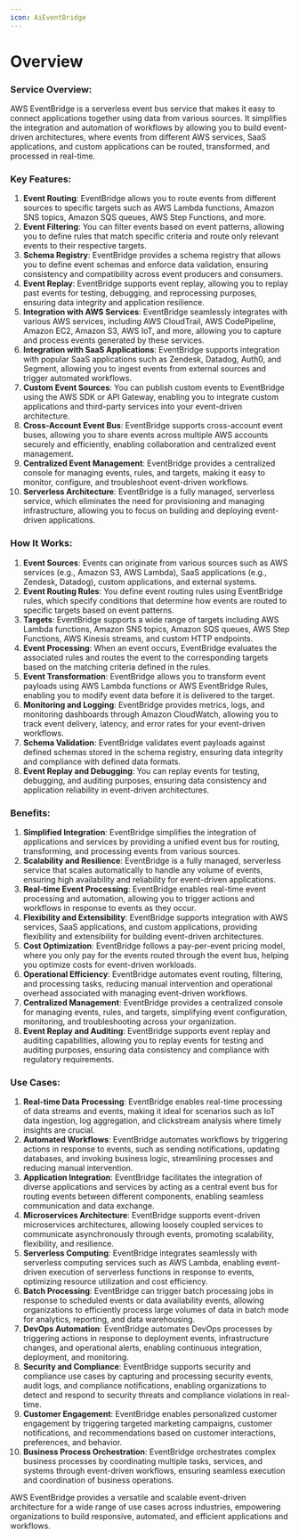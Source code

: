```yaml
---
icon: AiEventBridge
---
```

# Overview

### Service Overview:

AWS EventBridge is a serverless event bus service that makes it easy to connect applications together using data from various sources. It simplifies the integration and automation of workflows by allowing you to build event-driven architectures, where events from different AWS services, SaaS applications, and custom applications can be routed, transformed, and processed in real-time.

### Key Features:

1. **Event Routing**: EventBridge allows you to route events from different sources to specific targets such as AWS Lambda functions, Amazon SNS topics, Amazon SQS queues, AWS Step Functions, and more.
2. **Event Filtering**: You can filter events based on event patterns, allowing you to define rules that match specific criteria and route only relevant events to their respective targets.
3. **Schema Registry**: EventBridge provides a schema registry that allows you to define event schemas and enforce data validation, ensuring consistency and compatibility across event producers and consumers.
4. **Event Replay**: EventBridge supports event replay, allowing you to replay past events for testing, debugging, and reprocessing purposes, ensuring data integrity and application resilience.
5. **Integration with AWS Services**: EventBridge seamlessly integrates with various AWS services, including AWS CloudTrail, AWS CodePipeline, Amazon EC2, Amazon S3, AWS IoT, and more, allowing you to capture and process events generated by these services.
6. **Integration with SaaS Applications**: EventBridge supports integration with popular SaaS applications such as Zendesk, Datadog, Auth0, and Segment, allowing you to ingest events from external sources and trigger automated workflows.
7. **Custom Event Sources**: You can publish custom events to EventBridge using the AWS SDK or API Gateway, enabling you to integrate custom applications and third-party services into your event-driven architecture.
8. **Cross-Account Event Bus**: EventBridge supports cross-account event buses, allowing you to share events across multiple AWS accounts securely and efficiently, enabling collaboration and centralized event management.
9. **Centralized Event Management**: EventBridge provides a centralized console for managing events, rules, and targets, making it easy to monitor, configure, and troubleshoot event-driven workflows.
10. **Serverless Architecture**: EventBridge is a fully managed, serverless service, which eliminates the need for provisioning and managing infrastructure, allowing you to focus on building and deploying event-driven applications.

### How It Works:

1. **Event Sources**: Events can originate from various sources such as AWS services (e.g., Amazon S3, AWS Lambda), SaaS applications (e.g., Zendesk, Datadog), custom applications, and external systems.
2. **Event Routing Rules**: You define event routing rules using EventBridge rules, which specify conditions that determine how events are routed to specific targets based on event patterns.
3. **Targets**: EventBridge supports a wide range of targets including AWS Lambda functions, Amazon SNS topics, Amazon SQS queues, AWS Step Functions, AWS Kinesis streams, and custom HTTP endpoints.
4. **Event Processing**: When an event occurs, EventBridge evaluates the associated rules and routes the event to the corresponding targets based on the matching criteria defined in the rules.
5. **Event Transformation**: EventBridge allows you to transform event payloads using AWS Lambda functions or AWS EventBridge Rules, enabling you to modify event data before it is delivered to the target.
6. **Monitoring and Logging**: EventBridge provides metrics, logs, and monitoring dashboards through Amazon CloudWatch, allowing you to track event delivery, latency, and error rates for your event-driven workflows.
7. **Schema Validation**: EventBridge validates event payloads against defined schemas stored in the schema registry, ensuring data integrity and compliance with defined data formats.
8. **Event Replay and Debugging**: You can replay events for testing, debugging, and auditing purposes, ensuring data consistency and application reliability in event-driven architectures.

### Benefits:

1. **Simplified Integration**: EventBridge simplifies the integration of applications and services by providing a unified event bus for routing, transforming, and processing events from various sources.
2. **Scalability and Resilience**: EventBridge is a fully managed, serverless service that scales automatically to handle any volume of events, ensuring high availability and reliability for event-driven applications.
3. **Real-time Event Processing**: EventBridge enables real-time event processing and automation, allowing you to trigger actions and workflows in response to events as they occur.
4. **Flexibility and Extensibility**: EventBridge supports integration with AWS services, SaaS applications, and custom applications, providing flexibility and extensibility for building event-driven architectures.
5. **Cost Optimization**: EventBridge follows a pay-per-event pricing model, where you only pay for the events routed through the event bus, helping you optimize costs for event-driven workloads.
6. **Operational Efficiency**: EventBridge automates event routing, filtering, and processing tasks, reducing manual intervention and operational overhead associated with managing event-driven workflows.
7. **Centralized Management**: EventBridge provides a centralized console for managing events, rules, and targets, simplifying event configuration, monitoring, and troubleshooting across your organization.
8. **Event Replay and Auditing**: EventBridge supports event replay and auditing capabilities, allowing you to replay events for testing and auditing purposes, ensuring data consistency and compliance with regulatory requirements.

### Use Cases:

1. **Real-time Data Processing**: EventBridge enables real-time processing of data streams and events, making it ideal for scenarios such as IoT data ingestion, log aggregation, and clickstream analysis where timely insights are crucial.
2. **Automated Workflows**: EventBridge automates workflows by triggering actions in response to events, such as sending notifications, updating databases, and invoking business logic, streamlining processes and reducing manual intervention.
3. **Application Integration**: EventBridge facilitates the integration of diverse applications and services by acting as a central event bus for routing events between different components, enabling seamless communication and data exchange.
4. **Microservices Architecture**: EventBridge supports event-driven microservices architectures, allowing loosely coupled services to communicate asynchronously through events, promoting scalability, flexibility, and resilience.
5. **Serverless Computing**: EventBridge integrates seamlessly with serverless computing services such as AWS Lambda, enabling event-driven execution of serverless functions in response to events, optimizing resource utilization and cost efficiency.
6. **Batch Processing**: EventBridge can trigger batch processing jobs in response to scheduled events or data availability events, allowing organizations to efficiently process large volumes of data in batch mode for analytics, reporting, and data warehousing.
7. **DevOps Automation**: EventBridge automates DevOps processes by triggering actions in response to deployment events, infrastructure changes, and operational alerts, enabling continuous integration, deployment, and monitoring.
8. **Security and Compliance**: EventBridge supports security and compliance use cases by capturing and processing security events, audit logs, and compliance notifications, enabling organizations to detect and respond to security threats and compliance violations in real-time.
9. **Customer Engagement**: EventBridge enables personalized customer engagement by triggering targeted marketing campaigns, customer notifications, and recommendations based on customer interactions, preferences, and behavior.
10. **Business Process Orchestration**: EventBridge orchestrates complex business processes by coordinating multiple tasks, services, and systems through event-driven workflows, ensuring seamless execution and coordination of business operations.

AWS EventBridge provides a versatile and scalable event-driven architecture for a wide range of use cases across industries, empowering organizations to build responsive, automated, and efficient applications and workflows.

